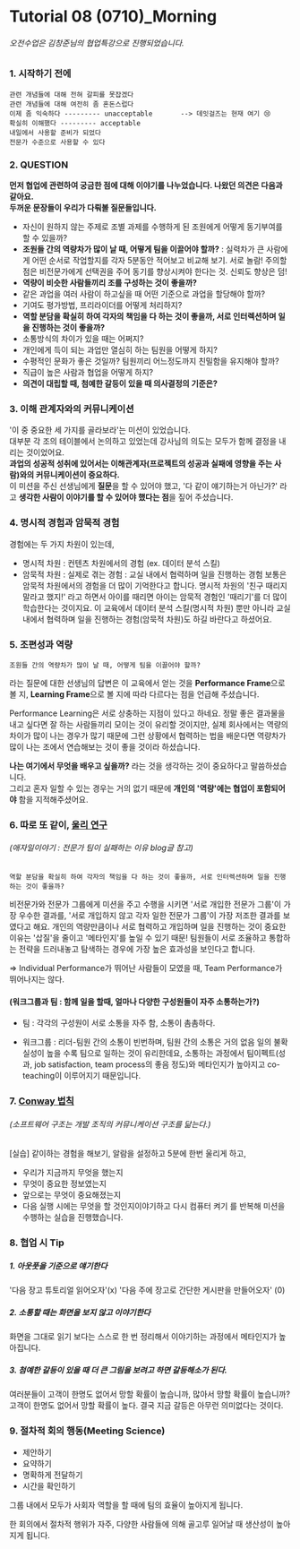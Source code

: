 # Tutorial 08 (0710)_Morning
###### 오전수업은 김창준님의 협업특강으로 진행되었습니다.
### 1. 시작하기 전에
```
관련 개념들에 대해 전혀 갈피를 못잡겠다
관련 개념들에 대해 여전히 좀 혼돈스럽다
이제 좀 익숙하다 --------- unacceptable       --> 데잇걸즈는 현재 여기 😢
확실히 이해했다 --------- acceptable
내일에서 사용할 준비가 되었다
전문가 수준으로 사용할 수 있다
```
### 2. QUESTION
**먼저 협업에 관련하여 궁금한 점에 대해 이야기를 나누었습니다. 나왔던 의견은 다음과 같아요.  <br>**
**두꺼운 문장들이 우리가 다뤄볼 질문들입니다.**
- 자신이 원하지 않는 주제로 조별 과제를 수행하게 된 조원에게 어떻게 동기부여를 할 수 있을까?
- **조원들 간의 역량차가 많이 날 때, 어떻게 팀을 이끌어야 할까?**
  :  실력차가 큰 사람에게 어떤 순서로 작업할지를 각자 5분동안 적어보고 비교해 보기. 서로 놀람!
  주의할 점은 비전문가에게 선택권을 주어 동기를 향상시켜야 한다는 것. 신뢰도 향상은 덤!
- **역량이 비슷한 사람들끼리 조를 구성하는 것이 좋을까?** 
- 같은 과업을 여러 사람이 하고싶을 때 어떤 기준으로 과업을 할당해야 할까?
- 기여도 평가방법, 프리라이더를 어떻게 처리하지?
- **역할 분담을 확실히 하여 각자의 책임을 다 하는 것이 좋을까, 서로 인터렉션하며 일을 진행하는 것이 좋을까?**
- 소통방식의 차이가 있을 때는 어쩌지?
- 개인에게 득이 되는 과업만 열심히 하는 팀원을 어떻게 하지?
- 수평적인 문화가 좋은 것일까? 팀원끼리 어느정도까지 친밀함을 유지해야 할까?
- 직급이 높은 사람과 협업을 어떻게 하지?
- **의견이 대립할 때, 첨예한 갈등이 있을 때 의사결정의 기준은?** 
### 3. 이해 관계자와의 커뮤니케이션
'이 중 중요한 세 가지를 골라보라'는 미션이 있었습니다.  <br>
대부분 각 조의 테이블에서 논의하고 있었는데 강사님의 의도는 모두가 함께 결정을 내리는 것이었어요.  <br>
**과업의 성공적 성취에 있어서는 이해관계자(프로젝트의 성공과 실패에 영향을 주는 사람)와의 커뮤니케이션이 중요하다.** <br>
이 미션을 주신 선생님에게 **질문**을 할 수 있어야 했고, '다 같이 얘기하는거 아닌가?' 라고 **생각한 사람이 이야기를 할 수 있어야 했다는 점**을 짚어 주셨습니다. 


### 4. 명시적 경험과 암묵적 경험
경험에는 두 가지 차원이 있는데, 
- 명시적 차원 : 컨텐츠 차원에서의 경험 (ex. 데이터 분석 스킬)
- 암묵적 차원 : 실제로 겪는 경험 : 교실 내에서 협력하며 일을 진행하는 경험
  보통은 암묵적 차원에서의 경험을 더 많이 기억한다고 합니다. 명시적 차원의 '친구 때리지 말라고 했지!' 라고 하면서 아이를 때리면 아이는 암묵적 경험인 '때리기'를 더 많이 학습한다는 것이지요. 이 교육에서 데이터 분석 스킬(명시적 차원) 뿐만 아니라 교실 내에서 협력하며 일을 진행하는 경험(암묵적 차원)도 하길 바란다고 하셨어요. 


### 5. 조편성과 역량
~~~
조원들 간의 역량차가 많이 날 때, 어떻게 팀을 이끌어야 할까?
~~~
라는 질문에 대한 선생님의 답변은 이 교육에서 얻는 것을 **Performance Frame**으로 볼 지, **Learning Frame**으로 볼 지에 따라 다르다는 점을 언급해 주셨습니다. 

Performance Learning은 서로 상충하는 지점이 있다고 하네요. 정말 좋은 결과물을 내고 싶다면 잘 하는 사람들끼리 모이는 것이 유리할 것이지만, 실제 회사에서는 역량의 차이가 많이 나는 경우가 많기 때문에 그런 상황에서 협력하는 법을 배운다면 역량차가 많이 나는 조에서 연습해보는 것이 좋을 것이라 하셨습니다.

 **나는 여기에서 무엇을 배우고 싶을까?** 라는 것을 생각하는 것이 중요하다고 말씀하셨습니다. <br>그리고 혼자 일할 수 있는 경우는 거의 없기 때문에 **개인의 '역량'에는 협업이 포함되어야** 함을 지적해주셨어요. 



### 6. 따로 또 같이,  [울리 연구](http://agile.egloos.com/m/5853121)
###### (애자일이야기 : 전문가 팀이 실패하는 이유 blog글 참고)
~~~
역할 분담을 확실히 하여 각자의 책임을 다 하는 것이 좋을까, 서로 인터렉션하며 일을 진행하는 것이 좋을까?
~~~
비전문가와 전문가 그룹에게 미션을 주고 수행을 시키면 '서로 개입한 전문가 그룹'이 가장 우수한 결과를, '서로 개입하지 않고 각자 일한 전문가 그룹'이 가장 저조한 결과를 보였다고 해요. 개인의 역량만큼이나 서로 협력하고 개입하며 일을 진행하는 것이 중요한 이유는 '삽질'을 줄이고 '메타인지'를 높일 수 있기 때문! 팀원들이 서로 조율하고 통합하는 전략을 드러내놓고 탐색하는 경우에 가장 높은 효과성을 보인다고 합니다.

=> Individual Performance가 뛰어난 사람들이 모였을 때, Team Performance가 뛰어나지는 않다.

#### (워크그룹과 팀 : 함께 일을 할때, 얼마나 다양한 구성원들이 자주 소통하는가?)
- 팀 : 각각의 구성원이 서로 소통을 자주 함, 소통이 촘촘하다.

- 워크그룹 : 리더-팀원 간의 소통이 빈번하며, 팀원 간의 소통은 거의 없음
  일의 불확실성이 높을 수록 팀으로 일하는 것이 유리한데요, 소통하는 과정에서 팀이펙트(성과, job satisfaction, team process의 좋음 정도)와 메타인지가  높아지고 co-teaching이 이루어지기 때문입니다. 

  
### 7. [Conway 법칙](https://subokim.wordpress.com/2017/09/05/conways-law/) 
###### (소프트웨어 구조는 개발 조직의 커뮤니케이션 구조를 닮는다.)
[실습] 같이하는 경험을 해보기, 알람을 설정하고 5분에 한번 울리게 하고, 
- 우리가 지금까지 무엇을 했는지
- 무엇이 중요한 정보였는지
- 앞으로는 무엇이 중요해졌는지
- 다음 실행 시에는 무엇을 할 것인지이야기하고 다시 컴퓨터 켜기
  를 반복해 미션을 수행하는 실습을 진행했습니다.




### 8. 협업 시 Tip
##### 1. 아웃풋을 기준으로 얘기한다
'다음 장고 튜토리얼 읽어오자'(x)
'다음 주에 장고로 간단한 게시판을 만들어오자' (0)
##### 2. 소통할 때는 화면을 보지 않고 이야기한다
화면을 그대로 읽기 보다는 스스로 한 번 정리해서 이야기하는 과정에서 메타인지가 높아집니다. 
##### 3. 첨예한 갈등이 있을 때 더 큰 그림을 보려고 하면 갈등해소가 된다.  
여러분들이 고객이 한명도 없어서 망할 확률이 높습니까, 많아서 망할 확률이 높습니까? 고객이 한명도 없어서 망할 확률이 높다. 결국 지금 갈등은 아무런 의미없다는 것이다.



###  9. 절차적 회의 행동(Meeting Science)

* 제안하기
* 요약하기
* 명확하게 전달하기
* 시간을 확인하기

그룹 내에서 모두가 사회자 역할을 할 때에 팀의 효율이 높아지게 됩니다.

한 회의에서 절차적 행위가 자주, 다양한 사람들에 의해 골고루 일어날 때 생산성이 높아지게 됩니다.
